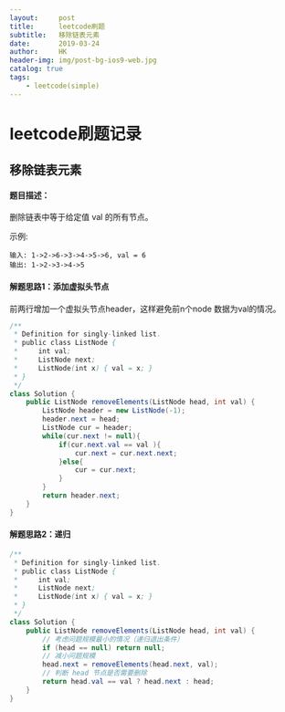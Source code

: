 ```yaml
---
layout:     post
title:      leetcode刷题
subtitle:   移除链表元素
date:       2019-03-24
author:     HK
header-img: img/post-bg-ios9-web.jpg
catalog: true
tags:
    - leetcode(simple)
---
```

# leetcode刷题记录
## 移除链表元素

#### 题目描述：
删除链表中等于给定值 val 的所有节点。

示例:

    输入: 1->2->6->3->4->5->6, val = 6
    输出: 1->2->3->4->5

#### 解题思路1：添加虚拟头节点
前两行增加一个虚拟头节点header，这样避免前n个node 数据为val的情况。
```java
/**
 * Definition for singly-linked list.
 * public class ListNode {
 *     int val;
 *     ListNode next;
 *     ListNode(int x) { val = x; }
 * }
 */
class Solution {
    public ListNode removeElements(ListNode head, int val) {
        ListNode header = new ListNode(-1);
        header.next = head;
        ListNode cur = header;
        while(cur.next != null){
            if(cur.next.val == val ){
                cur.next = cur.next.next;
            }else{
                cur = cur.next;
            }
        }
        return header.next;
    }
}
```

#### 解题思路2：递归
```java
/**
 * Definition for singly-linked list.
 * public class ListNode {
 *     int val;
 *     ListNode next;
 *     ListNode(int x) { val = x; }
 * }
 */
class Solution {
    public ListNode removeElements(ListNode head, int val) {
        // 考虑问题规模最小的情况（递归退出条件）
        if (head == null) return null;
        // 减小问题规模
        head.next = removeElements(head.next, val);
        // 判断 head 节点是否需要删除
        return head.val == val ? head.next : head;
    }
}
```
